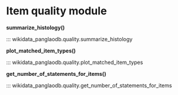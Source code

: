 # Item quality module

**summarize_histology()**

::: wikidata_panglaodb.quality.summarize_histology

**plot_matched_item_types()**

::: wikidata_panglaodb.quality.plot_matched_item_types

**get_number_of_statements_for_items()**

::: wikidata_panglaodb.quality.get_number_of_statements_for_items